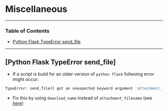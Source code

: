 # Miscellaneous

---

### Table of Contents
- [Python Flask TypeError send_file](#python-flask-typeerror-send)

---

## [Python Flask TypeError send_file]
- If a script is build for an older version of `python flask` follwoing error might occur:

```bash
TypeError: send_file() got an unexpected keyword argument 'attachment_filename'
```

- Fix this by using `download_name` instead of `attachment_filename` (see [here](https://github.com/pallets/flask/issues/4753))


